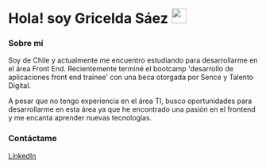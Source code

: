 <h1>Hola! soy Gricelda Sáez <img src="https://i.pinimg.com/originals/91/b2/22/91b2224f758ccd8e4aee58dc0ca8c1d7.gif" width="30px"></h1>

### Sobre mí

<p>Soy de Chile y actualmente me encuentro estudiando para desarrollarme en el área Front End. Recientemente terminé el bootcamp 'desarrollo de aplicaciones front end trainee' con una beca otorgada por Sence y Talento Digital.</p>
<p>A pesar que no tengo experiencia en el área TI, busco oportunidades para desarrollarme en esta área ya que he encontrado una pasión en el frontend y me encanta aprender nuevas tecnologías.</p>

### Contáctame
<a href="https://www.linkedin.com/in/gricelda-saez-p">LinkedIn</a>
<!--
<!--
**griceeg/griceeg** is a ✨ _special_ ✨ repository because its `README.md` (this file) appears on your GitHub profile.

Here are some ideas to get you started:

- 🔭 I’m currently working on ...
- 🌱 I’m currently learning ...
- 👯 I’m looking to collaborate on ...
- 🤔 I’m looking for help with ...
- 💬 Ask me about ...
- 📫 How to reach me: ...
- 😄 Pronouns: ...
- ⚡ Fun fact: ...
-->

